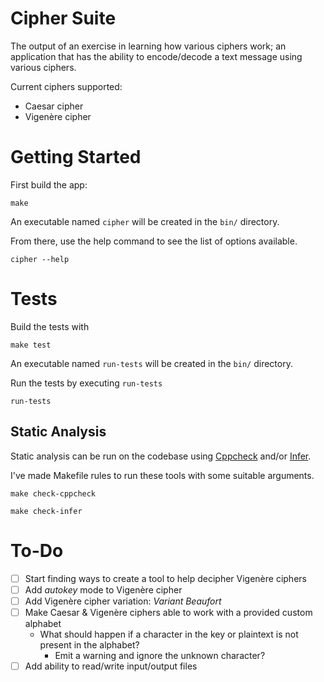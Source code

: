 Cipher Suite
============

The output of an exercise in learning how various ciphers work; an application that has the ability to encode/decode a text message using various ciphers.

Current ciphers supported:

- Caesar cipher
- Vigenère cipher

Getting Started
===============

First build the app:

```shell
make
```

An executable named `cipher` will be created in the `bin/` directory.

From there, use the help command to see the list of options available.

```shell
cipher --help
```

Tests
=====

Build the tests with

```shell
make test
```

An executable named `run-tests` will be created in the `bin/` directory.

Run the tests by executing `run-tests`

```shell
run-tests
```

Static Analysis
---------------

Static analysis can be run on the codebase using [Cppcheck](https://cppcheck.sourceforge.io/) and/or [Infer](https://fbinfer.com/).

I've made Makefile rules to run these tools with some suitable arguments.

```shell
make check-cppcheck
```

```shell
make check-infer
```

To-Do
=====

* [ ] Start finding ways to create a tool to help decipher Vigenère ciphers
* [ ] Add *autokey* mode to Vigenère cipher
* [ ] Add Vigenère cipher variation: *Variant Beaufort*
* [ ] Make Caesar & Vigenère ciphers able to work with a provided custom alphabet
    - What should happen if a character in the key or plaintext is not present in the alphabet?
        + Emit a warning and ignore the unknown character?
* [ ] Add ability to read/write input/output files

